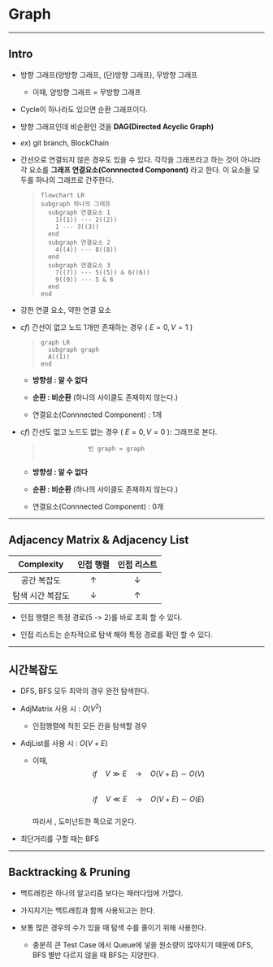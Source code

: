 # Graph
-----------------------------
## Intro  

- 방향 그래프(양방향 그래프, (단)방향 그래프), 무방향 그래프
  * 이때, 양방향 그래프 = 무방향 그래프

- Cycle이 하나라도 있으면 순환 그래프이다.

- 방향 그래프인데 비순환인 것을 **DAG(Directed Acyclic Graph)**

- $ex)$ git branch, BlockChain

- 간선으로 연결되지 않은 경우도 있을 수 있다. 각각을 그래프라고 하는 것이 아니라 각 요소를 **그래프 연결요소(Connnected Component)** 라고 한다. 이 요소들 모두를 하나의 그래프로 간주한다.
  > ```mermaid 
  > flowchart LR
  > subgraph 하나의 그래프
  >   subgraph 연결요소 1
  >     1((1)) --- 2((2))
  >     1 --- 3((3))
  >   end
  >   subgraph 연결요소 2
  >     4((4)) --- 8((8))
  >   end
  >   subgraph 연결요소 3
  >     7((7)) --- 5((5)) & 6((6))
  >     9((9)) --- 5 & 6
  >   end
  > end
  > ```
- 강한 연결 요소, 약한 연결 요소

- $cf)$ 간선이 없고 노드 1개만 존재하는 경우 ( $E=0, V=1$ )
  > ```mermaid
  > graph LR
  >   subgraph graph
  >   A((1))
  > end
  > ```
  * **방향성 : 알 수 없다**
  
  * **순환 : 비순환** (하나의 사이클도 존재하지 않는다.)

  * 연결요소(Connnected Component) : 1개
  
- $cf)$ 간선도 없고 노드도 없는 경우 ( $E=0, V=0$ ): 그래프로 본다.
  > ```
  >              빈 graph = graph
  > 
  > 
  > ```
  * **방향성 : 알 수 없다**

  * **순환 : 비순환** (하나의 사이클도 존재하지 않는다.)

  * 연결요소(Connnected Component) : 0개
  
---------------------------
## Adjacency Matrix & Adjacency List

| Complexity |인접 행렬|인접 리스트|
|:-----------:|:--------:|:---------:|
|공간 복잡도| $\uparrow$ | $\downarrow$ |
|탐색 시간 복잡도| $\downarrow$ | $\uparrow$ |

- 인접 행렬은 특정 경로(5 -> 2)를 바로 조회 할 수 있다.

- 인접 리스트는 순차적으로 탐색 해야 특정 경로를 확인 할 수 있다.

---------------------------
## 시간복잡도

- DFS, BFS 모두 최악의 경우 완전 탐색한다.  

- AdjMatrix 사용 시 : $O(V^2)$
  * 인접행렬에 적힌 모든 칸을 탐색할 경우

- AdjList를 사용 시 : $O(V + E)$
  * 이때,  
    $$if \quad V \gg  E \quad \rightarrow \quad O(V + E) \sim O(V)$$  
    $$if \quad V \ll  E \quad \rightarrow \quad O(V + E) \sim O(E)$$  
    따라서 , 도미넌트한 쪽으로 기운다.     
     
- 최단거리를 구할 때는 BFS

--------------------------------
## Backtracking & Pruning

- 백트래킹은 하나의 알고리즘 보다는 패러다임에 가깝다.  

- 가지치기는 백트래킹과 함께 사용되고는 한다.  

- 보통 많은 경우의 수가 있을 때 탐색 수를 줄이기 위해 사용한다.
  * 충분히 큰 Test Case 에서 Queue에 넣을 원소량이 많아지기 때문에 DFS, BFS 별반 다르지 않을 때 BFS는 지양한다.